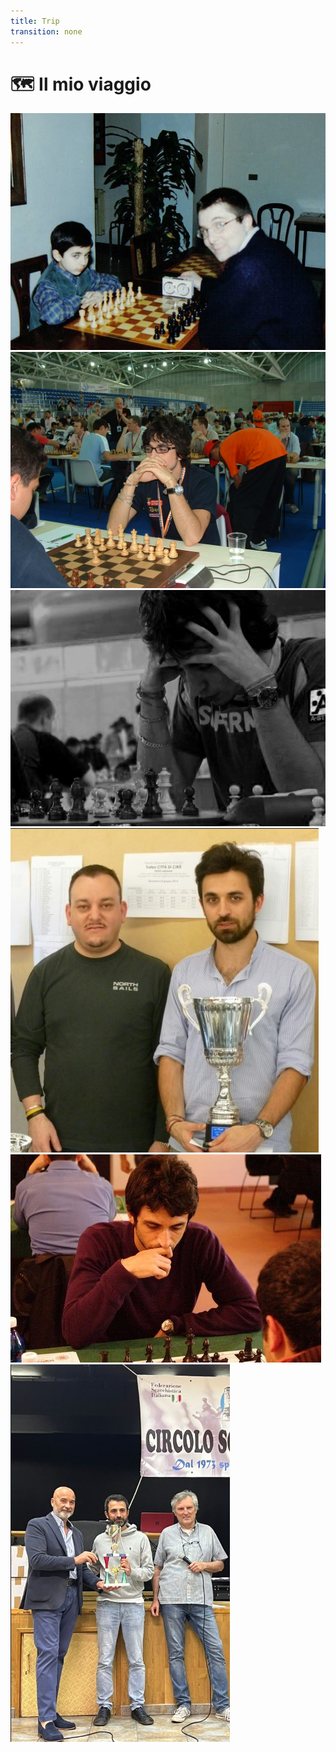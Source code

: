 ```yaml
---
title: Trip
transition: none
---
```


# 🗺️ Il mio viaggio

<!-- <div class="flex justify-center items-center mt-8 px-4"> -->
<div class="flex justify-center items-start mt-4 px-4 h-full">
  <!-- <div grid="~ cols-3 gap-6" class="mt-8 px-4"> -->
  <div grid="~ cols-3 gap-6" class="grid gap-6">
    <img src="../images/young-pic-1.jpg" alt="Pulito Godena Sst Via Galliari" class="w-48 h-48 object-cover rounded-lg shadow-lg mx-auto" />    
    <img src="../images/young-pic-2.jpg" alt="Pulito Olimpiadi Torino 2006" class="w-48 h-48 object-cover rounded-lg shadow-lg mx-auto" />    
    <img src="../images/young-pic-3.jpg" alt="Pulito Olimpiadi Torino 2006" class="w-48 h-48 object-cover rounded-lg shadow-lg mx-auto" />    
    <img src="../images/young-pic-4.jpg" alt="Pulito Torneo Ciriè 2014" class="w-48 h-48 object-cover rounded-lg shadow-lg mx-auto" />    
    <img src="../images/young-pic-5.jpg" alt="Pulito Torneo del Borgo" class="w-48 h-48 object-cover rounded-lg shadow-lg mx-auto" />    
    <img src="../images/young-pic-6.jpg" alt="Pulito Torneo Ciriè 2024" class="w-48 h-48 object-cover rounded-lg shadow-lg mx-auto" />
  </div>
</div>

<Footer />
